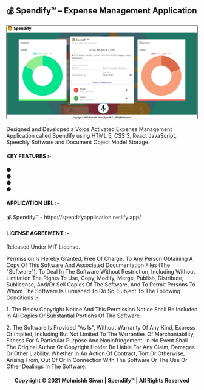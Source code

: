 <h2>💰 Spendify™ – Expense Management Application</h2>

<p align="center">
<img src="ApplicationPreview.png">
</p> 

Designed and Developed a Voice Activated Expense Management Application called Spendify using HTML 5, CSS 3, React JavaScript, Speechly Software and Document Object Model Storage.

<h4>KEY FEATURES :-</h4>
 ● &nbsp;<br />
 ● &nbsp;<br />
 ● &nbsp;<br />
 ● &nbsp;<br />

<h4>APPLICATION URL :-</h4>
💰 Spendify™ - https://spendifyapplication.netlify.app/

<h4>LICENSE AGREEMENT :-</h4>
Released Under MIT License.<br />
<p></p>
Permission Is Hereby Granted, Free Of Charge, To Any Person Obtaining A Copy Of This Software And Associated Documentation Files (The "Software"), To Deal In The Software Without Restriction, Including Without Limitation The Rights To Use, Copy, Modify, Merge, Publish, Distribute, Sublicense, And/Or Sell Copies Of The Software, And To Permit Persons To Whom The Software Is Furnished To Do So, Subject To The Following Conditions :-<br />
<p></p>
1.&nbsp;The Below Copyright Notice And This Permission Notice Shall Be Included In All Copies Or Substantial Portions Of The Software.
<p></p>
2.&nbsp;The Software Is Provided "As Is", Without Warranty Of Any Kind, Express Or Implied, Including But Not Limited To The Warranties Of Merchantability, Fitness For A Particular Purpose And Noninfringement. In No Event Shall The Original Author Or Copyright Holder Be Liable For Any Claim, Damages Or Other Liability, Whether In An Action Of Contract, Tort Or Otherwise, Arising From, Out Of Or In Connection With The Software Or The Use Or Other Dealings In The Software.<br />
<p></p>
<h4 align="center">Copyright © 2021 Mohnishh Sivan | Spendify™ | All Rights Reserved</h4>
